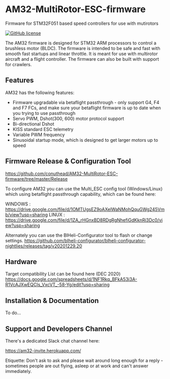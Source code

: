 # AM32-MultiRotor-ESC-firmware
Firmware for STM32F051 based speed controllers for use with mutirotors
<p align="left">
  <a href="/LICENSE"><img src="https://img.shields.io/badge/license-GPL--3.0-brightgreen" alt="GitHub license" /></a>
</p>

The AM32 firmware is designed for STM32 ARM processors to control a brushless motor (BLDC).
The firmware is intended to be safe and fast with smooth fast startups and linear throttle. It is meant for use with multirotor aircraft and a flight controller. The firmware can also be built with support for crawlers.

## Features

AM32 has the following features:

- Firmware upgradable via betaflight passthrough - only support G4, F4 and F7 FCs, and make sure your betaflight firmware is up to date when you trying to use passthrough
- Servo PWM, Dshot(300, 600) motor protocol support
- Bi-directional Dshot
- KISS standard ESC telemetry
- Variable PWM frequency
- Sinusoidal startup mode, which is designed to get larger motors up to speed

## Firmware Release & Configuration Tool

https://github.com/conuthead/AM32-MultiRotor-ESC-firmware/tree/master/Release

To configure AM32 you can use the Multi_ESC config tool (Windows/Linux) which using betaflight passthrough capability, which can be found here:

WINDOWS : https://drive.google.com/file/d/1OMTUgsEZ9oAXelWaNMohQquGWg245Vmb/view?usp=sharing
LINUX :   https://drive.google.com/file/d/1ZA_rHGnxBD8RDgRgNhefiGdKknRi3Dc0/view?usp=sharing

Alternately you can use the BlHeli-Configurator tool to flash or change settings.
https://github.com/blheli-configurator/blheli-configurator-nightlies/releases/tag/v20201229.20


## Hardware
Target compatibility List can be found here (DEC 2020)
https://docs.google.com/spreadsheets/d/1NF1Rkq_BFkA53i3A-R1VcAJXwEQCIs_VxcVT_-58-Yg/edit?usp=sharing

## Installation & Documentation

To do...

## Support and Developers Channel

There's a dedicated Slack chat channel here:

https://am32-invite.herokuapp.com/

Etiquette: Don't ask to ask and please wait around long enough for a reply - sometimes people are out flying, asleep or at work and can't answer immediately.
